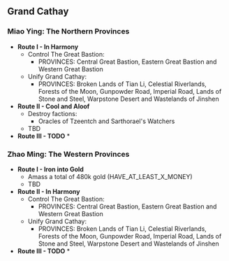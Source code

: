 ## Grand Cathay

### Miao Ying: The Northern Provinces

* **Route I - In Harmony**
    * Control The Great Bastion:
        * PROVINCES: Central Great Bastion, Eastern Great Bastion and Western Great Bastion
    * Unify Grand Cathay:
        * PROVINCES: Broken Lands of Tian Li, Celestial Riverlands, Forests of the Moon, Gunpowder Road, Imperial Road, 
        Lands of Stone and Steel, Warpstone Desert and Wastelands of Jinshen
* **Route II - Cool and Aloof**
    * Destroy factions:
        * Oracles of Tzeentch and Sarthorael's Watchers
    * TBD
* **Route III - TODO**
    *

### Zhao Ming: The Western Provinces

* **Route I - Iron into Gold**
    * Amass a total of 480k gold (HAVE_AT_LEAST_X_MONEY)
    * TBD
* **Route II - In Harmony**
    * Control The Great Bastion:
        * PROVINCES: Central Great Bastion, Eastern Great Bastion and Western Great Bastion
    * Unify Grand Cathay:
        * PROVINCES: Broken Lands of Tian Li, Celestial Riverlands, Forests of the Moon, Gunpowder Road, Imperial Road, 
        Lands of Stone and Steel, Warpstone Desert and Wastelands of Jinshen
* **Route III - TODO**
    *
    